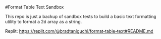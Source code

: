 #Format Table Text Sandbox

This repo is just a backup of sandbox tests to build a basic text formatting
utility to format a 2d array as a string.

Replit:
https://replit.com/@bradtaniguchi/format-table-text#README.md
